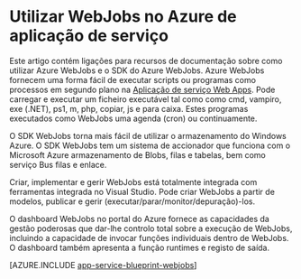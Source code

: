 <properties
    pageTitle="WebJobs no Azure de aplicação de serviço"
    description="Saiba como criar WebJobs para executar testes de fundo, interagir com os serviços, como o armazenamento e Bus de serviço e de criar tarefas agendadas."
    services="app-service"
    documentationCenter=""
    authors="christopheranderson"
    manager="wpickett"
    editor="mollybos"/>

<tags
    ms.service="app-service"
    ms.workload="web"
    ms.tgt_pltfrm="na"
    ms.devlang="na"
    ms.topic="article"
    ms.date="12/10/2015"
    ms.author="chrande"/>

# <a name="using-webjobs-in-azure-app-service"></a>Utilizar WebJobs no Azure de aplicação de serviço

Este artigo contém ligações para recursos de documentação sobre como utilizar Azure WebJobs e o SDK do Azure WebJobs. Azure WebJobs fornecem uma forma fácil de executar scripts ou programas como processos em segundo plano na [Aplicação de serviço Web Apps](http://go.microsoft.com/fwlink/?LinkId=529714). Pode carregar e executar um ficheiro executável tal como como cmd, vampiro, exe (.NET), ps1, m, php, copiar, js e para caixa. Estes programas executados como WebJobs uma agenda (cron) ou continuamente.

O SDK WebJobs torna mais fácil de utilizar o armazenamento do Windows Azure. O SDK WebJobs tem um sistema de accionador que funciona com o Microsoft Azure armazenamento de Blobs, filas e tabelas, bem como serviço Bus filas e enlace.

Criar, implementar e gerir WebJobs está totalmente integrada com ferramentas integrada no Visual Studio. Pode criar WebJobs a partir de modelos, publicar e gerir (executar/parar/monitor/depuração)-los.

O dashboard WebJobs no portal do Azure fornece as capacidades da gestão poderosas que dar-lhe controlo total sobre a execução de WebJobs, incluindo a capacidade de invocar funções individuais dentro de WebJobs. O dashboard também apresenta a função runtimes e registo de saída.

[AZURE.INCLUDE [app-service-blueprint-webjobs](../../includes/app-service-blueprint-webjobs.md)]
